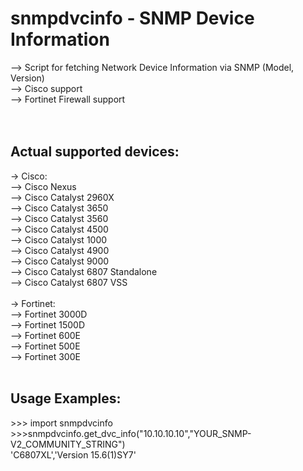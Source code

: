 # snmpdvcinfo - SNMP Device Information
--> Script for fetching Network Device Information via SNMP (Model, Version)  <br />
--> Cisco support <br />
--> Fortinet Firewall support <br />
<br />
<br />
## Actual supported devices:
-> Cisco: <br />
--> Cisco Nexus <br />
--> Cisco Catalyst 2960X <br />
--> Cisco Catalyst 3650 <br />
--> Cisco Catalyst 3560 <br />
--> Cisco Catalyst 4500 <br />
--> Cisco Catalyst 1000 <br />
--> Cisco Catalyst 4900 <br />
--> Cisco Catalyst 9000 <br />
--> Cisco Catalyst 6807 Standalone <br />
--> Cisco Catalyst 6807 VSS <br />
<br />
-> Fortinet: <br />
--> Fortinet 3000D<br />
--> Fortinet 1500D<br />
--> Fortinet 600E<br />
--> Fortinet 500E<br />
--> Fortinet 300E<br />
<br />
## Usage Examples:
\>>> import snmpdvcinfo <br />
\>>>snmpdvcinfo.get_dvc_info("10.10.10.10","YOUR_SNMP-V2_COMMUNITY_STRING")  <br />
'C6807XL','Version 15.6(1)SY7' <br />
